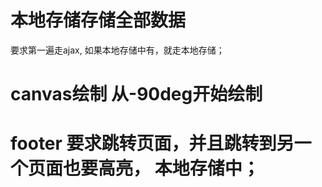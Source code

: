 # 本地存储存储全部数据  

   要求第一遍走ajax, 如果本地存储中有，就走本地存储；


# canvas绘制 从-90deg开始绘制   


# footer 要求跳转页面，并且跳转到另一个页面也要高亮， 本地存储中；